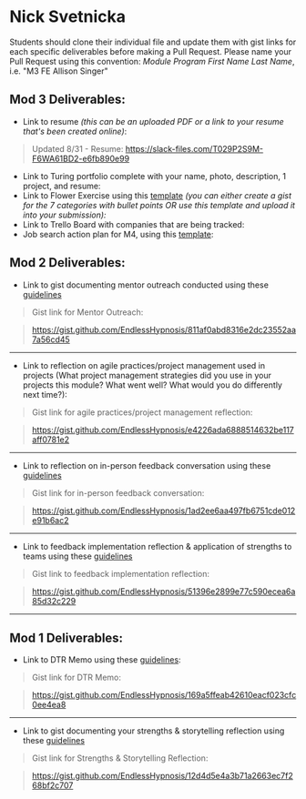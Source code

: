 # Nick Svetnicka

Students should clone their individual file and update them with gist links for each specific deliverables before making a Pull Request. Please name your Pull Request using this convention: *Module Program First Name Last Name*, i.e. "M3 FE Allison Singer"

## Mod 3 Deliverables:

* Link to resume *(this can be an uploaded PDF or a link to your resume that's been created online)*: 

> Updated 8/31 - Resume:
> https://slack-files.com/T029P2S9M-F6WA61BD2-e6fb890e99

* Link to Turing portfolio complete with your name, photo, description, 1 project, and resume:
* Link to Flower Exercise using this [template](https://github.com/turingschool/career-development-curriculum/blob/master/files/Career%20Unit%20-%20The%20Flower%20Diagram.pdf) *(you can either create a gist for the 7 categories with bullet points OR use this template and upload it into your submission):*
* Link to Trello Board with companies that are being tracked: 
* Job search action plan for M4, using this [template](https://github.com/turingschool/career-development-curriculum/blob/master/module_three/mod_4_action_plan_template.md):


## Mod 2 Deliverables:


* Link to gist documenting mentor outreach conducted using these [guidelines](https://github.com/turingschool/career-development-curriculum/blob/master/module_two/cold_outreach_i_guidelines.md)

> Gist link for Mentor Outreach:

> https://gist.github.com/EndlessHypnosis/811af0abd8316e2dc23552aa7a56cd45

---

* Link to reflection on agile practices/project management used in projects (What project management strategies did you use in your projects this module? What went well? What would you do differently next time?):

> Gist link for agile practices/project management reflection:

> https://gist.github.com/EndlessHypnosis/e4226ada6888514632be117aff0781e2


---

* Link to reflection on in-person feedback conversation using these [guidelines](https://github.com/turingschool/career-development-curriculum/blob/master/module_two/feedback_conversation_reflection_guidelines.md)

> Gist link for in-person feedback conversation:

> https://gist.github.com/EndlessHypnosis/1ad2ee6aa497fb6751cde012e91b6ac2

---

* Link to feedback implementation reflection & application of strengths to teams using these [guidelines](https://github.com/turingschool/career-development-curriculum/blob/master/module_two/feedback_implementation_strengths_reflection.md)

> Gist link to feedback implementation reflection:

> https://gist.github.com/EndlessHypnosis/51396e2899e77c590ecea6a85d32c229

---

## Mod 1 Deliverables:


* Link to DTR Memo using these [guidelines](https://github.com/turingschool/career-development-curriculum/blob/master/module_one/dtr_guidelines_memo.md):

> Gist link for DTR Memo:

> https://gist.github.com/EndlessHypnosis/169a5ffeab42610eacf023cfc0ee4ea8

-----

* Link to gist documenting your strengths & storytelling reflection using these [guidelines](https://github.com/turingschool/career-development-curriculum/blob/master/module_one/strengths_storytelling_reflection.md)

> Gist link for Strengths & Storytelling Reflection:

> https://gist.github.com/EndlessHypnosis/12d4d5e4a3b71a2663ec7f268bf2c707
